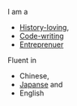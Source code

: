I am a
- [History-loving](https://senluoshe.com),
- [Code-writing](https://liangfei.me)
- [Entreprenuer](https://liangfei.me)

Fluent in
- Chinese,
- [Japanse](https://everjapan.com) and
- English
